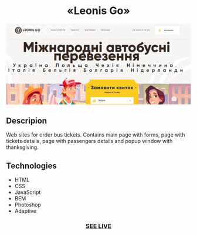 <h1 align="center">«Leonis Go»</h1>

<div align="center"><img src="/images/readme.jpg"/></div>

<h2>Descripion</h2>
Web sites for order bus tickets. Contains main page with forms,
page with tickets details, page with passengers details and
popup window with thanksgiving.

<h2>Technologies</h2>

+ HTML
+ CSS
+ JavaScript
+ BEM 
+ Photoshop
+ Adaptive

<h3 align="center"><a href="https://drozdovdenys.github.io/leonis-go/">SEE LIVE</a></h3>
